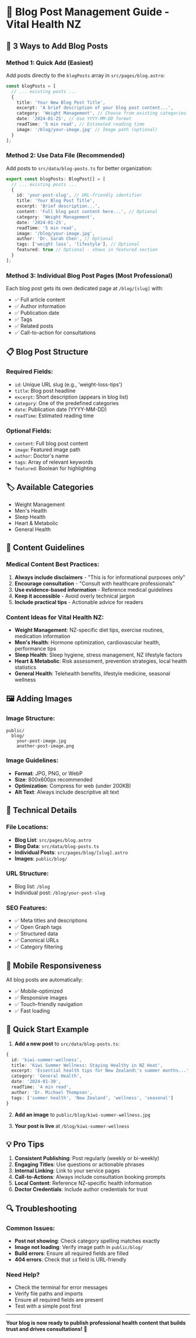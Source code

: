# 📝 **Blog Post Management Guide - Vital Health NZ**

## 🚀 **3 Ways to Add Blog Posts**

### **Method 1: Quick Add (Easiest)**
Add posts directly to the `blogPosts` array in `src/pages/blog.astro`:

```typescript
const blogPosts = [
  // ... existing posts ...
  {
    title: 'Your New Blog Post Title',
    excerpt: 'A brief description of your blog post content...',
    category: 'Weight Management', // Choose from existing categories
    date: '2024-01-25', // Use YYYY-MM-DD format
    readTime: '5 min read', // Estimated reading time
    image: '/blog/your-image.jpg' // Image path (optional)
  }
];
```

### **Method 2: Use Data File (Recommended)**
Add posts to `src/data/blog-posts.ts` for better organization:

```typescript
export const blogPosts: BlogPost[] = [
  // ... existing posts ...
  {
    id: 'your-post-slug', // URL-friendly identifier
    title: 'Your Blog Post Title',
    excerpt: 'Brief description...',
    content: 'Full blog post content here...', // Optional
    category: 'Weight Management',
    date: '2024-01-25',
    readTime: '5 min read',
    image: '/blog/your-image.jpg',
    author: 'Dr. Sarah Chen', // Optional
    tags: ['weight loss', 'lifestyle'], // Optional
    featured: true // Optional - shows in featured section
  }
];
```

### **Method 3: Individual Blog Post Pages (Most Professional)**
Each blog post gets its own dedicated page at `/blog/[slug]` with:
- ✅ Full article content
- ✅ Author information
- ✅ Publication date
- ✅ Tags
- ✅ Related posts
- ✅ Call-to-action for consultations

## 📋 **Blog Post Structure**

### **Required Fields:**
- `id`: Unique URL slug (e.g., 'weight-loss-tips')
- `title`: Blog post headline
- `excerpt`: Short description (appears in blog list)
- `category`: One of the predefined categories
- `date`: Publication date (YYYY-MM-DD)
- `readTime`: Estimated reading time

### **Optional Fields:**
- `content`: Full blog post content
- `image`: Featured image path
- `author`: Doctor's name
- `tags`: Array of relevant keywords
- `featured`: Boolean for highlighting

## 🏷️ **Available Categories**
- Weight Management
- Men's Health
- Sleep Health
- Heart & Metabolic
- General Health

## 📝 **Content Guidelines**

### **Medical Content Best Practices:**
1. **Always include disclaimers** - "This is for informational purposes only"
2. **Encourage consultation** - "Consult with healthcare professionals"
3. **Use evidence-based information** - Reference medical guidelines
4. **Keep it accessible** - Avoid overly technical jargon
5. **Include practical tips** - Actionable advice for readers

### **Content Ideas for Vital Health NZ:**
- **Weight Management**: NZ-specific diet tips, exercise routines, medication information
- **Men's Health**: Hormone optimization, cardiovascular health, performance tips
- **Sleep Health**: Sleep hygiene, stress management, NZ lifestyle factors
- **Heart & Metabolic**: Risk assessment, prevention strategies, local health statistics
- **General Health**: Telehealth benefits, lifestyle medicine, seasonal wellness

## 🖼️ **Adding Images**

### **Image Structure:**
```
public/
  blog/
    your-post-image.jpg
    another-post-image.png
```

### **Image Guidelines:**
- **Format**: JPG, PNG, or WebP
- **Size**: 800x600px recommended
- **Optimization**: Compress for web (under 200KB)
- **Alt Text**: Always include descriptive alt text

## 🔧 **Technical Details**

### **File Locations:**
- **Blog List**: `src/pages/blog.astro`
- **Blog Data**: `src/data/blog-posts.ts`
- **Individual Posts**: `src/pages/blog/[slug].astro`
- **Images**: `public/blog/`

### **URL Structure:**
- Blog list: `/blog`
- Individual post: `/blog/your-post-slug`

### **SEO Features:**
- ✅ Meta titles and descriptions
- ✅ Open Graph tags
- ✅ Structured data
- ✅ Canonical URLs
- ✅ Category filtering

## 📱 **Mobile Responsiveness**
All blog posts are automatically:
- ✅ Mobile-optimized
- ✅ Responsive images
- ✅ Touch-friendly navigation
- ✅ Fast loading

## 🚀 **Quick Start Example**

1. **Add a new post** to `src/data/blog-posts.ts`:
```typescript
{
  id: 'kiwi-summer-wellness',
  title: 'Kiwi Summer Wellness: Staying Healthy in NZ Heat',
  excerpt: 'Essential health tips for New Zealand\'s summer months...',
  category: 'General Health',
  date: '2024-01-30',
  readTime: '4 min read',
  author: 'Dr. Michael Thompson',
  tags: ['summer health', 'New Zealand', 'wellness', 'seasonal']
}
```

2. **Add an image** to `public/blog/kiwi-summer-wellness.jpg`

3. **Your post is live** at `/blog/kiwi-summer-wellness`

## 💡 **Pro Tips**

1. **Consistent Publishing**: Post regularly (weekly or bi-weekly)
2. **Engaging Titles**: Use questions or actionable phrases
3. **Internal Linking**: Link to your service pages
4. **Call-to-Actions**: Always include consultation booking prompts
5. **Local Content**: Reference NZ-specific health information
6. **Doctor Credentials**: Include author credentials for trust

## 🔍 **Troubleshooting**

### **Common Issues:**
- **Post not showing**: Check category spelling matches exactly
- **Image not loading**: Verify image path in `public/blog/`
- **Build errors**: Ensure all required fields are filled
- **404 errors**: Check that `id` field is URL-friendly

### **Need Help?**
- Check the terminal for error messages
- Verify file paths and imports
- Ensure all required fields are present
- Test with a simple post first

---

**Your blog is now ready to publish professional health content that builds trust and drives consultations!** 🎉


